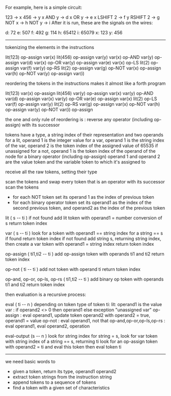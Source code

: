 For example, here is a simple circuit:

123 -> x
456 -> y
x AND y -> d
x OR y -> e
x LSHIFT 2 -> f
y RSHIFT 2 -> g
NOT x -> h
NOT y -> i
After it is run, these are the signals on the wires:

d: 72
e: 507
f: 492
g: 114
h: 65412
i: 65079
x: 123
y: 456

----
tokenizing the elements in the instructions

lit(123)	op-assign	var(x)
lit(456)	op-assign	var(y)
var(x)	op-AND	var(y)	op-assign	var(d)
var(x)	op-OR	var(y)	op-assign	var(e)
var(x)	op-LS	lit(2)	op-assign	var(f)
var(y)	op-RS	lit(2)	op-assign	var(g)
op-NOT	var(x)	op-assign	var(h)
op-NOT	var(y)	op-assign	var(i)

reordering the tokens in the instructions makes it almost like a forth program

lit(123)	var(x)  op-assign
lit(456)	var(y)  op-assign
var(x)	var(y)	op-AND	var(d)  op-assign
var(x)	var(y)	op-OR	var(e)  op-assign
var(x)	lit(2)	op-LS	var(f)  op-assign
var(y)	lit(2)	op-RS	var(g)  op-assign
var(x)	op-NOT	var(h)  op-assign
var(y)	op-NOT	var(i)  op-assign

the one and only rule of reordering is : reverse any operator (including op-assign) with its successor 

tokens have a type, a string index of their representation and two operands
for a lit, operand 1 is the integer value
for a var, operand 1 is the string index of the var, operand 2 is the token index of the assigned value of 65535 if unassigned
for a not, operand 1 is the token index of the operand of the node
for a binary operator (including op-assign) operand 1 and operand 2 are the value token and the variable token to which it's assigned to

receive all the raw tokens, setting their type

scan the tokens and swap every token that is an operator with its successor
scan the tokens 
* for each NOT token set its operand 1 as the index of previous token
* for each binary operator token set its operand1 as the index of the second previous token, and operand2 as the index of the previous token







lit ( s -- ti )
if not found add lit token with operand1 = number conversion of s
return token index

var ( s -- ti )
look for a token with operand1 == string index for a string == s
if found return token index
if not found add string s, returning string index, then create a var token with operand1 = string index
return token index

op-assign ( ti1,ti2 -- ti )
add op-assign token with operands ti1 and ti2
return token index

op-not ( ti -- ti )
add not token with operand ti
return token index

op-and, op-or, op-ls, op-rs ( ti1,ti2 -- ti )
add binary op token with operands ti1 and ti2
return token index

then evaluation is a recursive process:

eval ( ti -- n )
depending on token type of token ti:
lit: operand1 is the value
var : if operand2 <> 0 then operand1 else exception "unassigned var"
op-assign : eval operand1, update token operand2 with operand2 = true, operand1 = value
op-not : eval operand1, not that
op-and,op-or,op-ls,op-rs : eval operand1, eval operand2, operation

eval-output (s -- n )
look for string index for string = s, 
look for var token with string index of a string == s, returning ti
look for an op-assign token with operand2 = ti and eval this token
then eval token ti


----
we need basic words to
- given a token, return its type, operand1 operand2
- extract token strings from the instruction string
- append tokens to a sequence of tokens
- find a token with a given set of characteristics


